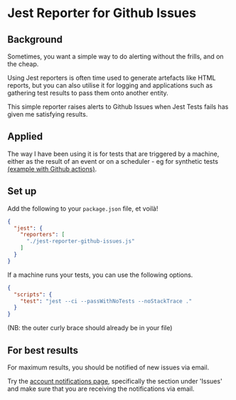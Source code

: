 # Jest Reporter for Github Issues

## Background

Sometimes, you want a simple way to do alerting without the frills, and on the cheap.

Using Jest reporters is often time used to generate artefacts like HTML reports, but you can also utilise it for logging and applications such as gathering test results to pass them onto another entity.

This simple reporter raises alerts to Github Issues when Jest Tests fails has given me satisfying results.

## Applied

The way I have been using it is for tests that are triggered by a machine, either as the result of an event or on a scheduler - eg for synthetic tests [(example with Github actions)](.github/workflows/synthetics-example.yml).


## Set up

Add the following to your `package.json` file, et voilà!

```json
{
  "jest": {
    "reporters": [
      "./jest-reporter-github-issues.js"
    ]
  }
}
```

If a machine runs your tests, you can use the following options.

```json
{
  "scripts": {
    "test": "jest --ci --passWithNoTests --noStackTrace ."
  }
}
```

(NB: the outer curly brace should already be in your file)

## For best results

For maximum results, you should be notified of new issues via email.

Try the [account notifications page](https://github.com/settings/notifications), specifically the section under 'Issues' and make sure that you are receiving the notifications via email.